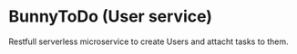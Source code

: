 # BunnyToDo (User service)

Restfull serverless microservice to create Users and attacht tasks to them.
